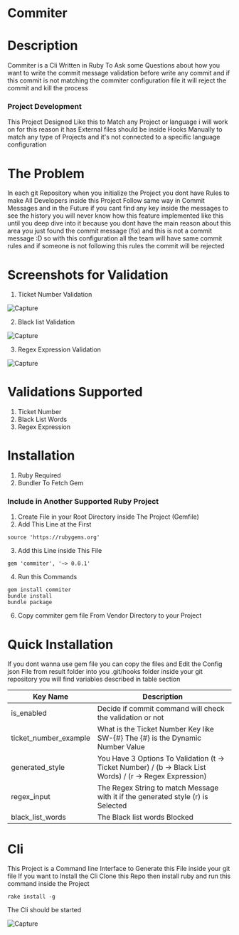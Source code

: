 # Commiter

# Description
Commiter is a Cli Written in Ruby To Ask some Questions about how you want to write the commit message validation before write any commit and if this commit is not matching the commiter configuration file it will reject the commit and kill the process

### Project Development
This Project Designed Like this to Match any Project or language i will work on for this reason it has External files should be inside Hooks Manually to match any type of Projects and it's not connected to a specific language configuration

# The Problem
In each git Repository when you initialize the Project you dont have Rules to make All Developers inside this Project Follow same way in Commit Messages and in the Future if you cant find any key inside the messages to see the history you will never know how this feature implemented like this until you deep dive into it because you dont have the main reason about this area you just found the commit message (fix) and this is not a commit message :D so with this configuration all the team will have same commit rules and if someone is not following this rules the commit will be rejected

# Screenshots for Validation
1. Ticket Number Validation

![Capture](https://user-images.githubusercontent.com/29167110/113469102-8df87980-9453-11eb-9727-2240e6914c59.PNG)

2. Black list Validation

![Capture](https://user-images.githubusercontent.com/29167110/113469122-bda78180-9453-11eb-9360-710185340f55.PNG)

3. Regex Expression Validation

![Capture](https://user-images.githubusercontent.com/29167110/113469144-f6475b00-9453-11eb-8952-c30d34784c56.PNG)

# Validations Supported
1. Ticket Number
2. Black List Words
3. Regex Expression

# Installation
1. Ruby Required
2. Bundler To Fetch Gem

### Include in Another Supported Ruby Project
1. Create File in your Root Directory inside The Project (Gemfile)
2. Add This Line at the First

```ruby19regexp
source 'https://rubygems.org'
```

3. Add this Line inside This File

```ruby19regexp
gem 'commiter', '~> 0.0.1'
```

4. Run this Commands

```ruby19regexp
gem install commiter
bundle install
bundle package
```

6. Copy commiter gem file From Vendor Directory to your Project

# Quick Installation
If you dont wanna use gem file you can copy the files and Edit the Config json File from result folder into you .git/hooks folder inside your git repository you will find variables described in table section

| Key Name      | Description |
| ----------- | ----------- |
| is_enabled      | Decide if commit command will check the validation or not       |
| ticket_number_example   | What is the Ticket Number Key like SW-{#} The {#} is the Dynamic Number Value        |
| generated_style   | You Have 3 Options To Validation (t -> Ticket Number) / (b -> Black List Words) / (r -> Regex Expression) |
| regex_input   |  The Regex String to match Message with it if the generated style (r) is Selected  |
| black_list_words   |  The Black list words Blocked  |

# Cli
This Project is a Command line Interface to Generate this File inside your git file If you want to Install the Cli Clone this Repo then install ruby and run this command inside the Project

```ruby19regexp
rake install -g
```

The Cli should be started

![Capture](https://user-images.githubusercontent.com/29167110/113469182-53431100-9454-11eb-863a-3d14b0eb45dd.PNG)

